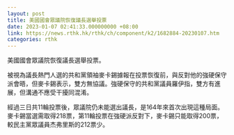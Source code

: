 ```yaml
---
layout: post
title: 美國國會眾議院恢復議長選舉投票
date: 2023-01-07 02:41:33.000000000 +08:00
link: https://news.rthk.hk/rthk/ch/component/k2/1682884-20230107.htm
categories: rthk
---
```


美國國會眾議院恢復議長選舉投票。

被視為議長熱門人選的共和黨領袖麥卡錫據報在投票恢復前，與反對他的強硬保守派會晤，但麥卡錫表示，雙方無協議。強硬保守的共和黨議員羅伊指，雙方有進展，但溝通不應受干擾同混淆。

經過三日共11輪投票後，眾議院仍未能選出議長，是164年來首次出現這種局面。麥卡錫當選需取得218票，第11輪投票在強硬派反對下，麥卡錫只能取得200票，較民主黨眾議員杰弗里斯的212票少。
